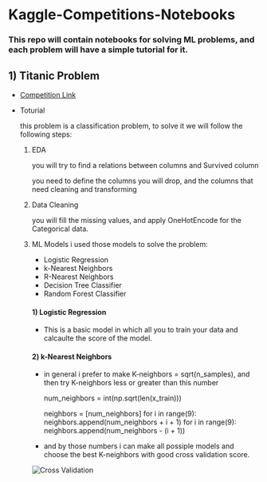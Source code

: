 # Kaggle-Competitions-Notebooks
### This repo will contain notebooks for solving ML problems, and each problem will have a simple tutorial for it.

## 1) Titanic Problem

* [Competition Link](https://www.kaggle.com/competitions/titanic/overview)
* Toturial

    this problem is a classification problem, to solve it we will follow the following steps:
    1. EDA

        you will try to find a relations between columns and Survived column

        you need to define the columns you will drop, and the columns that need cleaning and transforming

    2. Data Cleaning

        you will fill the missing values, and apply OneHotEncode for the Categorical data.

    3. ML Models 
        i used those models to solve the problem:
        - Logistic Regression
        - k-Nearest Neighbors
        - R-Nearest Neighbors
        - Decision Tree Classifier
        - Random Forest Classifier

        #### 1) Logistic Regression
        - This is a basic model in which all you to train your data and calcaulte the score of the model.

        #### 2) k-Nearest Neighbors
        - in general i prefer to make K-neighbors = sqrt(n_samples), and then try K-neighbors less or greater than this number

            num_neighbors = int(np.sqrt(len(x_train)))

            neighbors = [num_neighbors]
            for i in range(9):
                neighbors.append(num_neighbors + i + 1)
            for i in range(9):
                neighbors.append(num_neighbors - (i + 1))
        - and by those numbers i can make all possiple models and choose the best K-neighbors with good cross validation score.

        ![Cross Validation](/home/ahmed/Ai/Kaggle-Competitions-Notebooks/Images/KNvalidation.png)

